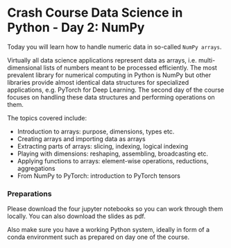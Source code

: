 
# Crash Course Data Science in Python - Day 2: NumPy

Today you will learn how to handle numeric data in so-called `NumPy arrays`.

Virtually all data science applications represent data as arrays, i.e. multi-dimensional lists of numbers meant to be processed efficiently. The most prevalent library for numerical computing in Python is NumPy but other libraries provide almost identical data structures for specialized applications, e.g. PyTorch for Deep Learning. The second day of the course focuses on handling these data structures and performing operations on them.

The topics covered include:

- Introduction to arrays: purpose, dimensions, types etc.
- Creating arrays and importing data as arrays
- Extracting parts of arrays: slicing, indexing, logical indexing
- Playing with dimensions: reshaping, assembling, broadcasting etc.
- Applying functions to arrays: element-wise operations, reductions, aggregations
- From NumPy to PyTorch: introduction to PyTorch tensors

### Preparations

Please download the four jupyter notebooks so you can work through them locally. You can also download the slides as pdf.

Also make sure you have a working Python system, ideally in form of a conda environment such as prepared on day one of the course.
